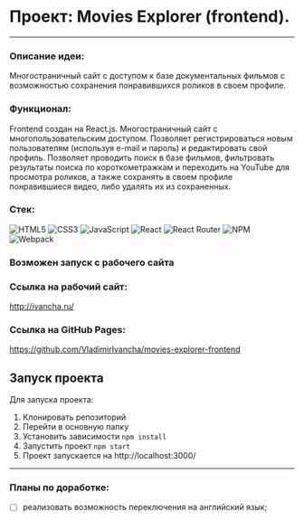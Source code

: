 # Проект: Movies Explorer (frontend).
____

### Описание идеи:
Многостраничный сайт с доступом к базе документальных фильмов с возможностью сохранения понравившихся роликов в своем профиле.
### Функционал:
Frontend создан на React.js. Многостраничный сайт с многопользовательским доступом. Позволяет регистрироваться новым пользователям (используя e-mail и пароль) и редактировать свой профиль. Позволяет проводить поиск в базе фильмов, фильтровать результаты поиска по короткометражкам и переходить на YouTube для просмотра роликов, а также сохранять в своем профиле понравившиеся видео, либо удалять их из сохраненных.

### Стек:
![HTML5](https://img.shields.io/badge/html5-%23E34F26.svg?style=for-the-badge&logo=html5&logoColor=white)
![CSS3](https://img.shields.io/badge/css3-%231572B6.svg?style=for-the-badge&logo=css3&logoColor=white)
![JavaScript](https://img.shields.io/badge/javascript-%23323330.svg?style=for-the-badge&logo=javascript&logoColor=%23F7DF1E)
![React](https://img.shields.io/badge/react-%2320232a.svg?style=for-the-badge&logo=react&logoColor=%2361DAFB)
![React Router](https://img.shields.io/badge/React_Router-CA4245?style=for-the-badge&logo=react-router&logoColor=white)
![NPM](https://img.shields.io/badge/NPM-%23000000.svg?style=for-the-badge&logo=npm&logoColor=white)
![Webpack](https://img.shields.io/badge/webpack-%238DD6F9.svg?style=for-the-badge&logo=webpack&logoColor=black)

### Возможен запуск с рабочего сайта
### Ссылка на рабочий сайт:
http://ivancha.ru/

### Ссылка на GitHub Pages:
https://github.com/VladimirIvancha/movies-explorer-frontend

## Запуск проекта
Для запуска проекта:
1. Клонировать репозиторий
2. Перейти в основную папку
3. Установить зависимости `npm install`
4. Запустить проект `npm start`
5. Проект запускается на http://localhost:3000/
____

### Планы по доработке:
- [ ] реализовать возможность переключения на английский язык;
